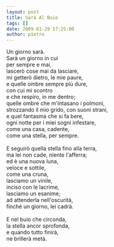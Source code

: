 ```yaml
---
layout: post
title: Sarà Al Buio
tags: []
date: 2009-01-29 17:25:00
author: pietro
---
```

Un giorno sarà.<br/>Sarà un giorno in cui<br/>per sempre e mai,<br/>lascerò cose mai da lasciare,<br/>mi getterò dietro, le mie paure,<br/>e quelle ombre sempre più dure,<br/>con cui mi scontro<br/>e che respiro, in me dentro;<br/>quelle ombre che m'intasano i polmoni,<br/>strozzando il mio grido, con suoni strani,<br/>e quel fantasma che si fa bere,<br/>ogni notte per i miei sogni infestare,<br/>come una casa, cadente,<br/>come una stella, per sempre.<br/><br/>E seguirò quella stella fino alla terra,<br/>ma lei non cade, niente l'afferra;<br/>ed è una nuova luna,<br/>veloce e sottile,<br/>come una cruna,<br/>lasciamo un vinile,<br/>inciso con le lacrime,<br/>lasciamo un esanime;<br/>ad attenderla nell'oscurità,<br/>finché un giorno, lei cadrà.<br/><br/>E nel buio che circonda,<br/>la stella ancor sprofonda,<br/>e quando tutto finirà,<br/>ne brillerà metà.
